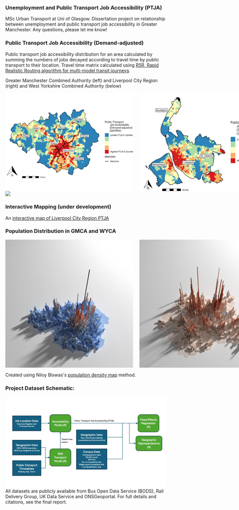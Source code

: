 ### Unemployment and Public Transport Job Accessibility (PTJA)
MSc Urban Transport at Uni of Glasgow. Dissertation project on relationship between unemployment and public transport job accessibility in Greater Manchester. Any questions, please let me know!

### Public Transport Job Accessibility (Demand-adjusted)
Public transport job accessibility distribution for an area calculated by summing the numbers of jobs decayed according to travel time by public transport to their location. Travel time matrix calculated using [R5R, Rapid Realistic Routing algorithm for multi-model transit journeys](https://github.com/ipeaGIT/r5r).

Greater Manchester Combined Authority (left) and Liverpool City Region (right) and West Yorkshire Combined Authority (below)
<div style="display: flex; flex-direction: row; gap: 20px;">
  <img src="Greater_Manchester_Combined_Authority/Images/PTJA_D_GMCA.jpeg" width="400">
  <img src="Liverpool_City_Region/Images/PTJA_D.jpeg" alt="PTJDA-D" width="400">
</div>
<div style="display: flex; flex-direction: row; gap: 20px;">
  <img src="WYCA/Images/PTJA_D_WYCA.jpeg" width="400">
</div>

### Interactive Mapping (under development)
An [interactive map of Liverpool City Region PTJA](https://samallwood.github.io/Unemployment_Public_Transport_Access/)

### Population Distribution in GMCA and WYCA
<div style="display: flex; flex-direction: row; gap: 20px;">
  <img src="Greater_Manchester_Combined_Authority/Images/Population_GMCA.png" alt="Pop_dens" width="400">
  <img src="WYCA/Images/WYCA_Pop.png" alt="PTJDA-D" width="400">
</div>


Created using Niloy Biswas's [population density map](https://github.com/niloy-biswas/Population-Density-Map/) method.

### Project Dataset Schematic:
<img src="Greater_Manchester_Combined_Authority/Images/Dataset_diagram.jpg" alt="Datasets" width="800">
All datasets are publicly available from Bus Open Data Service (BODS), Rail Delivery Group, UK Data Service and ONSGeoportal. 
For full details and citations, see the final report.
